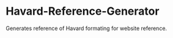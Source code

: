 Havard-Reference-Generator
==========================

Generates reference of Havard formating for website reference. 

